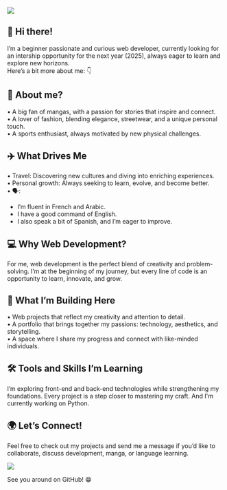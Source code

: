 <img src="https://github.com/user-attachments/assets/7e1a80b5-ad68-434a-a765-eece4cdadfbe"><img>

## 👋 Hi there!

I’m a beginner passionate and curious web developer, currently looking for an intership opportunity for the next year (2025), always eager to learn and explore new horizons.
<br>Here’s a bit more about me: 👇

## 🌟 About me?

• A big fan of mangas, with a passion for stories that inspire and connect.<br>
• A lover of fashion, blending elegance, streetwear, and a unique personal touch.<br>
• A sports enthusiast, always motivated by new physical challenges.

## ✈️ What Drives Me

• Travel: Discovering new cultures and diving into enriching experiences.<br>
• Personal growth: Always seeking to learn, evolve, and become better.<br>
• 🗣️:<br>
- I’m fluent in French and Arabic.
- I have a good command of English.
- I also speak a bit of Spanish, and I’m eager to improve.

## 💻 Why Web Development?

For me, web development is the perfect blend of creativity and problem-solving. I’m at the beginning of my journey, but every line of code is an opportunity to learn, innovate, and grow.

## 🚀 What I’m Building Here

• Web projects that reflect my creativity and attention to detail.<br>
• A portfolio that brings together my passions: technology, aesthetics, and storytelling.<br>
• A space where I share my progress and connect with like-minded individuals.

## 🛠️ Tools and Skills I’m Learning

I’m exploring front-end and back-end technologies while strengthening my foundations. Every project is a step closer to mastering my craft. And I'm currently working on Python.

## 🌍 Let’s Connect!

Feel free to check out my projects and send me a message if you’d like to collaborate, discuss development, manga, or language learning.

<div>
    <a href="https://fr.linkedin.com/in/m%C3%A9riam-goudadi-8a24b6170" target="_blank">
        <img src="https://img.shields.io/badge/LinkedIn-0077B5?style=for-the-badge&logo=linkedin&logoColor=white" target="_blank" />
    </a>
</div>

See you around on GitHub! 😁

<!--
**meriam-goudadi/meriam-goudadi** is a ✨ _special_ ✨ repository because its `README.md` (this file) appears on your GitHub profile.

Here are some ideas to get you started:

- 🔭 I’m currently working on ...
- 🌱 I’m currently learning ...
- 👯 I’m looking to collaborate on ...
- 🤔 I’m looking for help with ...
- 💬 Ask me about ...
- 📫 How to reach me: ...
- 😄 Pronouns: ...
- ⚡ Fun fact: ...
-->
